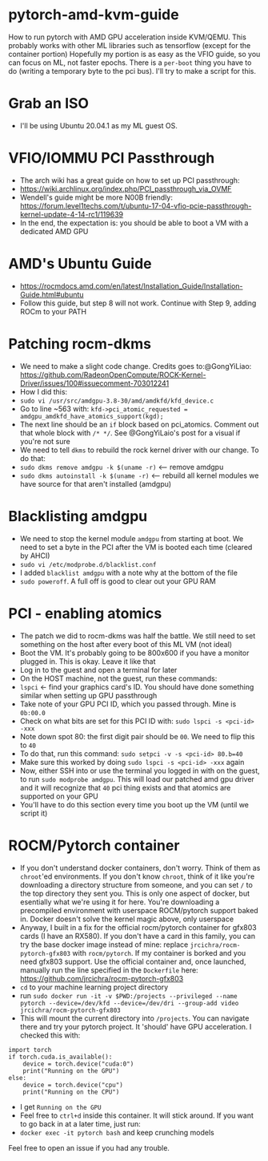 # pytorch-amd-kvm-guide
How to run pytorch with AMD GPU acceleration inside KVM/QEMU. This probably works with other ML libraries such as tensorflow (except for the container portion)
Hopefully my portion is as easy as the VFIO guide, so you can focus on ML, not faster epochs.
There is a `per-boot` thing you have to do (writing a temporary byte to the pci bus). I'll try to make a script for this.

# Grab an ISO
+ I'll be using Ubuntu 20.04.1 as my ML guest OS. 

# VFIO/IOMMU PCI Passthrough
+ The arch wiki has a great guide on how to set up PCI passthrough:
+ https://wiki.archlinux.org/index.php/PCI_passthrough_via_OVMF
+ Wendell's guide might be more N00B friendly: https://forum.level1techs.com/t/ubuntu-17-04-vfio-pcie-passthrough-kernel-update-4-14-rc1/119639
+ In the end, the expectation is: you should be able to boot a VM with a dedicated AMD GPU

# AMD's Ubuntu Guide
+ https://rocmdocs.amd.com/en/latest/Installation_Guide/Installation-Guide.html#ubuntu
+ Follow this guide, but step 8 will not work. Continue with Step 9, adding ROCm to your PATH

# Patching rocm-dkms
+ We need to make a slight code change. Credits goes to:@GongYiLiao: https://github.com/RadeonOpenCompute/ROCK-Kernel-Driver/issues/100#issuecomment-703012241
+ How I did this:
+ `sudo vi /usr/src/amdgpu-3.8-30/amd/amdkfd/kfd_device.c`
+ Go to line ~563 with: `kfd->pci_atomic_requested = amdgpu_amdkfd_have_atomics_support(kgd);`
+ The next line should be an `if` block based on pci_atomics. Comment out that whole block with `/* */`. See @GongYiLaio's post for a visual if you're not sure
+ We need to tell `dkms` to rebuild the rock kernel driver with our change. To do that:
+ `sudo dkms remove amdgpu -k $(uname -r)` <-- remove amdgpu
+ `sudo dkms autoinstall -k $(uname -r)`   <-- rebuild all kernel modules we have source for that aren't installed (amdgpu)

# Blacklisting amdgpu
+ We need to stop the kernel module `amdgpu` from starting at boot. We need to set a byte in the PCI after the VM is booted each time (cleared by AHCI)
+ `sudo vi /etc/modprobe.d/blacklist.conf`
+ I added `blacklist amdgpu` with a note why at the bottom of the file
+ `sudo poweroff`. A full off is good to clear out your GPU RAM

# PCI - enabling atomics
+ The patch we did to rocm-dkms was half the battle. We still need to set something on the host after every boot of this ML VM (not ideal)
+ Boot the VM. It's probably going to be 800x600 if you have a monitor plugged in. This is okay. Leave it like that
+ Log in to the guest and open a terminal for later
+ On the HOST machine, not the guest, run these commands:
+ `lspci` <- find your graphics card's ID. You should have done something similar when setting up GPU passthrough
+ Take note of your GPU PCI ID, which you passed through. Mine is `0b:00.0`
+ Check on what bits are set for this PCI ID with: `sudo lspci -s <pci-id> -xxx`
+ Note down spot 80: the first digit pair should be `00`. We need to flip this to `40`
+ To do that, run this command: `sudo setpci -v -s <pci-id> 80.b=40`
+ Make sure this worked by doing `sudo lspci -s <pci-id> -xxx` again
+ Now, either SSH into or use the terminal you logged in with on the guest, to run `sudo modprobe amdgpu`. This will load our patched amd gpu driver and it will recognize that `40` pci thing exists and that atomics are supported on your GPU
+ You'll have to do this section every time you boot up the VM (until we script it)

# ROCM/Pytorch container
+ If you don't understand docker containers, don't worry. Think of them as `chroot`'ed environments. If you don't know `chroot`, think of it like you're downloading a directory structure from someone, and you can set `/` to the top directory they sent you. This is only one aspect of docker, but esentially what we're using it for here. You're downloading a precompiled environment with userspace ROCM/pytorch support baked in. Docker doesn't solve the kernel magic above, only userspace
+ Anyway, I built in a fix for the official rocm/pytorch container for gfx803 cards (I have an RX580). If you don't have a card in this family, you can try the base docker image instead of mine: replace `jrcichra/rocm-pytorch-gfx803` with `rocm/pytorch`. If my container is borked and you need gfx803 support. Use the official container and, once launched, manually run the line specified in the `Dockerfile` here: https://github.com/jrcichra/rocm-pytorch-gfx803
+ `cd` to your machine learning project directory
+ run `sudo docker run -it -v $PWD:/projects --privileged --name pytorch --device=/dev/kfd --device=/dev/dri --group-add video jrcichra/rocm-pytorch-gfx803`
+ This will mount the current directory into `/projects`. You can navigate there and try your pytorch project. It 'should' have GPU acceleration. I checked this with:
```
import torch
if torch.cuda.is_available():
    device = torch.device("cuda:0")
    print("Running on the GPU")
else:
    device = torch.device("cpu")
    print("Running on the CPU")
```
+ I get `Running on the GPU`
+ Feel free to `ctrl+d` inside this container. It will stick around. If you want to go back in at a later time, just run:
+ `docker exec -it pytorch bash` and keep crunching models

Feel free to open an issue if you had any trouble.
